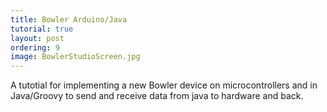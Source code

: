 ```yaml
---
title: Bowler Arduino/Java 
tutorial: true
layout: post
ordering: 9
image: BowlerStudioScreen.jpg
---
```


A tutotial for implementing a new Bowler device on microcontrollers and in Java/Groovy to send and receive data from java to hardware and back. 